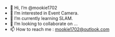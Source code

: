 - 👋 Hi, I’m @mookie1702
- 👀 I’m interested in Event Camera.
- 🌱 I’m currently learning SLAM.
- 💞️ I’m looking to collaborate on ...
- 📫 How to reach me : mookie1702@outlook.com

<!---
mookie1702/mookie1702 is a ✨ special ✨ repository because its `README.md` (this file) appears on your GitHub profile.
You can click the Preview link to take a look at your changes.
--->
